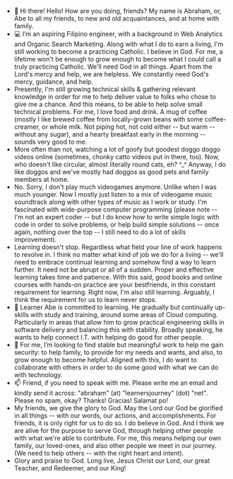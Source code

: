 - 👋  Hi there! Hello! How are you doing, friends? My name is Abraham, or, Abe to all my friends, to new and old acquaintances, and at home with family.
- 💻  I’m an aspiring Filipino engineer, with a background in Web Analytics and Organic Search Marketing. Along with what I do to earn a living, I'm still working to become a practicing Catholic. I believe in God. For me, a lifetime won't be enough to grow enough to become what I could call a truly practicing Catholic. We'll need God in all things. Apart from the Lord's mercy and help, we are helpless. We constantly need God's mercy, guidance, and help.
- Presently, I'm still growing technical skills & gathering relevant knowledge in order for me to help deliver value to folks who chose to give me a chance. And this means, to be able to help solve small technical problems. For me, I love food and drink. A mug of coffee (mostly I like brewed coffee from locally-grown beans with some coffee-creamer, or whole milk. Not piping hot, not cold either -- but warm -- without any sugar), and a hearty breakfast early in the morning -- sounds very good to me.
- More often than not, watching a lot of goofy but goodest doggo doggo videos online (sometimes, chonky catto videos put in there, too). Now, who doesn't like circular, almost literally round cats, eh? ^_^ Anyway, I do like doggos and we've mostly had doggos as good pets and family members at home.
- No. Sorry, I don't play much videogames anymore. Unlike when I was much younger. Now I mostly just listen to a mix of videogame music soundtrack along with other types of music as I work or study. I'm fascinated with wide-purpose computer programming (please note -- I'm not an expert coder -- but I do know how to write simple logic with code in order to solve problems, or help build simple solutions -- once again, nothing over the top -- I still need to do a lot of skills improvement).
- Learning doesn't stop. Regardless what field your line of work happens to revolve in. I think no matter what kind of job we do for a living -- we'll need to embrace continual learning and somehow find a way to learn further. It need not be abrupt or all of a sudden. Proper and effective learning takes time and patience. With this said, good books and online courses with hands-on practice are your bestfriends, in this constant requirement for learning. Right now, I'm also still learning. Arguably, I think the requirement for us to learn never stops.
- 🌱  Learner Abe is committed to learning. He gradually but continually up-skills with study and training, around some areas of Cloud computing. Particularly in areas that allow him to grow practical engineering skills in software delivery and balancing this with stability. Broadly speaking, he wants to help connect I.T. with helping do good for other people.
- 💞️  For me, I’m looking to find stable but meaningful work to help me gain security: to help family, to provide for my needs and wants, and also, to grow enough to become helpful. Aligned with this, I do want to collaborate with others in order to do some good with what we can do with technology.
- 📫  Friend, if you need to speak with me. Please write me an email and kindly send it across: "abraham" (at) "learnersjourney" (dot) "net". Please no spam, okay? Thanks! Gracias! Salamat po!
- My friends, we give the glory to God. May the Lord our God be glorified in all things -- with our words, our actions, and accomplishments. For friends, it is only right for us to do so. I do believe in God. And I think we are alive for the purpose to serve God, through helping other people with what we're able to contribute. For me, this means helping our own family, our loved-ones, and also other people we meet in our journey. (We need to help others -- with the right heart and intent).
- Glory and praise to God. Long live, Jesus Christ our Lord, our great Teacher, and Redeemer, and our King!

<!---
abormate/abormate is a ✨ special ✨ repository because its `README.md` (this file) appears on your GitHub profile.
You can click the Preview link to take a look at your changes.
--->
